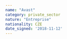 ```yaml
---
name: "Avast"
category: private_sector
nature: "Entreprise"
nationality: CZE
date_signed: '2018-11-12'
---
```

    